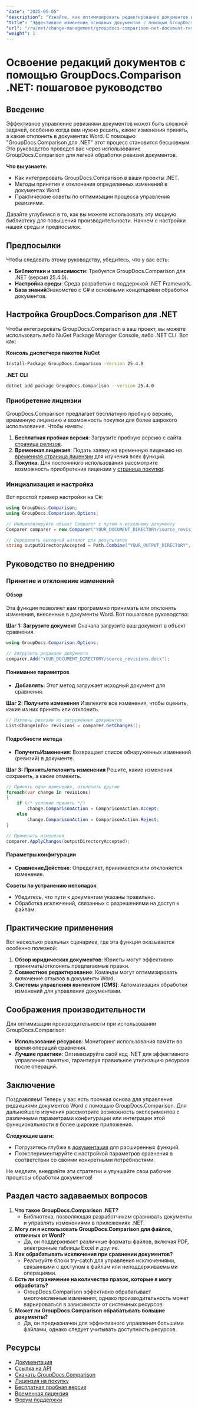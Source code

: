 ```yaml
---
"date": "2025-05-05"
"description": "Узнайте, как оптимизировать редактирование документов в Word с помощью GroupDocs.Comparison для .NET. Узнайте, как без труда принимать или отклонять изменения."
"title": "Эффективное изменение основных документов с помощью GroupDocs.Comparison .NET&#58; Полное руководство"
"url": "/ru/net/change-management/groupdocs-comparison-net-document-revisions-guide/"
"weight": 1
---
```


# Освоение редакций документов с помощью GroupDocs.Comparison .NET: пошаговое руководство

## Введение
Эффективное управление ревизиями документов может быть сложной задачей, особенно когда вам нужно решить, какие изменения принять, а какие отклонить в документах Word. С помощью "GroupDocs.Comparison для .NET" этот процесс становится бесшовным. Это руководство проведет вас через использование GroupDocs.Comparison для легкой обработки ревизий документов.

**Что вы узнаете:**
- Как интегрировать GroupDocs.Comparison в ваши проекты .NET.
- Методы принятия и отклонения определенных изменений в документах Word.
- Практические советы по оптимизации процесса управления ревизиями.

Давайте углубимся в то, как вы можете использовать эту мощную библиотеку для повышения производительности. Начнем с настройки нашей среды и предпосылок.

## Предпосылки
Чтобы следовать этому руководству, убедитесь, что у вас есть:
- **Библиотеки и зависимости**: Требуется GroupDocs.Comparison для .NET (версия 25.4.0).
- **Настройка среды**: Среда разработки с поддержкой .NET Framework.
- **База знаний**Знакомство с C# и основными концепциями обработки документов.

## Настройка GroupDocs.Comparison для .NET
Чтобы интегрировать GroupDocs.Comparison в ваш проект, вы можете использовать либо NuGet Package Manager Console, либо .NET CLI. Вот как:

**Консоль диспетчера пакетов NuGet**
```bash
Install-Package GroupDocs.Comparison -Version 25.4.0
```

**.NET CLI**
```bash
dotnet add package GroupDocs.Comparison --version 25.4.0
```

### Приобретение лицензии
GroupDocs.Comparison предлагает бесплатную пробную версию, временную лицензию и возможность покупки для более широкого использования. Чтобы начать:
1. **Бесплатная пробная версия**: Загрузите пробную версию с сайта [страница релизов](https://releases.groupdocs.com/comparison/net/).
2. **Временная лицензия**: Подать заявку на временную лицензию на [временная страница лицензии](https://purchase.groupdocs.com/temporary-license/) для изучения всех функций.
3. **Покупка**: Для постоянного использования рассмотрите возможность приобретения лицензии у [страница покупки](https://purchase.groupdocs.com/buy).

### Инициализация и настройка
Вот простой пример настройки на C#:
```csharp
using GroupDocs.Comparison;
using GroupDocs.Comparison.Options;

// Инициализируйте объект Comparer с путем к исходному документу
Comparer comparer = new Comparer("YOUR_DOCUMENT_DIRECTORY/source_revisions.docx");

// Определить выходной каталог для результатов
string outputDirectoryAccepted = Path.Combine("YOUR_OUTPUT_DIRECTORY", "accepted_changes.docx");
```

## Руководство по внедрению
### Принятие и отклонение изменений
#### Обзор
Эта функция позволяет вам программно принимать или отклонять изменения, внесенные в документы Word. Вот пошаговое руководство:

**Шаг 1: Загрузите документ**
Сначала загрузите ваш документ в объект сравнения.
```csharp
using GroupDocs.Comparison.Options;

// Загрузить редакции документа
comparer.Add("YOUR_DOCUMENT_DIRECTORY/source_revisions.docx");
```

#### Понимание параметров
- **Добавлять**: Этот метод загружает исходный документ для сравнения.

**Шаг 2: Получите изменения**
Извлеките все изменения, чтобы оценить, какие из них принять или отклонить.
```csharp
// Извлечь ревизии из загруженных документов
List<ChangeInfo> revisions = comparer.GetChanges();
```

#### Подробности метода
- **ПолучитьИзменения**: Возвращает список обнаруженных изменений (ревизий) в документе.

**Шаг 3: Принять/отклонить изменения**
Решите, какие изменения сохранить, а какие отменить.
```csharp
// Принять одни изменения, отклонить другие
foreach(var change in revisions)
{
    if (/* условие принять */)
        change.ComparisonAction = ComparisonAction.Accept;
    else
        change.ComparisonAction = ComparisonAction.Reject;
}

// Применить изменения
comparer.ApplyChanges(outputDirectoryAccepted);
```

#### Параметры конфигурации
- **СравнениеДействие**: Определяет, принимается или отклоняется изменение.

**Советы по устранению неполадок**
- Убедитесь, что пути к документам указаны правильно.
- Обработка исключений, связанных с разрешениями на доступ к файлам.

## Практические применения
Вот несколько реальных сценариев, где эта функция оказывается особенно полезной:
1. **Обзор юридических документов**: Юристы могут эффективно принимать/отклонять предлагаемые правки.
2. **Совместное редактирование**: Команды могут оптимизировать включение отзывов в документы Word.
3. **Системы управления контентом (CMS)**: Автоматизация обработки изменений для управления документами.

## Соображения производительности
Для оптимизации производительности при использовании GroupDocs.Comparison:
- **Использование ресурсов**: Мониторинг использования памяти во время операций сравнения.
- **Лучшие практики**: Оптимизируйте свой код .NET для эффективного управления памятью, гарантируя правильное утилизацию ресурсов после операций.

## Заключение
Поздравляем! Теперь у вас есть прочная основа для управления редакциями документов Word с помощью GroupDocs.Comparison. Для дальнейшего изучения рассмотрите возможность экспериментов с различными параметрами конфигурации или интеграции этой функциональности в более широкие приложения.

**Следующие шаги:**
- Погрузитесь глубже в [документация](https://docs.groupdocs.com/comparison/net/) для расширенных функций.
- Поэкспериментируйте с настройкой параметров сравнения в соответствии со своими конкретными потребностями.

Не медлите, внедряйте эти стратегии и улучшайте свои рабочие процессы обработки документов!

## Раздел часто задаваемых вопросов
1. **Что такое GroupDocs.Comparison .NET?**
   - Библиотека, позволяющая разработчикам сравнивать документы и управлять изменениями в приложениях .NET.
2. **Могу ли я использовать GroupDocs.Comparison для файлов, отличных от Word?**
   - Да, он поддерживает различные форматы файлов, включая PDF, электронные таблицы Excel и другие.
3. **Как обрабатывать исключения при сравнении документов?**
   - Реализуйте блоки try-catch для управления исключениями, связанными с доступом к файлам или неподдерживаемыми операциями.
4. **Есть ли ограничение на количество правок, которые я могу обработать?**
   - GroupDocs.Comparison эффективно обрабатывает многочисленные изменения; однако производительность может варьироваться в зависимости от системных ресурсов.
5. **Может ли GroupDocs.Comparison обрабатывать большие документы?**
   - Да, он предназначен для эффективного управления большими файлами, однако следует учитывать доступность ресурсов.

## Ресурсы
- [Документация](https://docs.groupdocs.com/comparison/net/)
- [Ссылка на API](https://reference.groupdocs.com/comparison/net/)
- [Скачать GroupDocs.Comparison](https://releases.groupdocs.com/comparison/net/)
- [Лицензия на покупку](https://purchase.groupdocs.com/buy)
- [Бесплатная пробная версия](https://releases.groupdocs.com/comparison/net/)
- [Временная лицензия](https://purchase.groupdocs.com/temporary-license/)
- [Форум поддержки](https://forum.groupdocs.com/c/comparison/)
